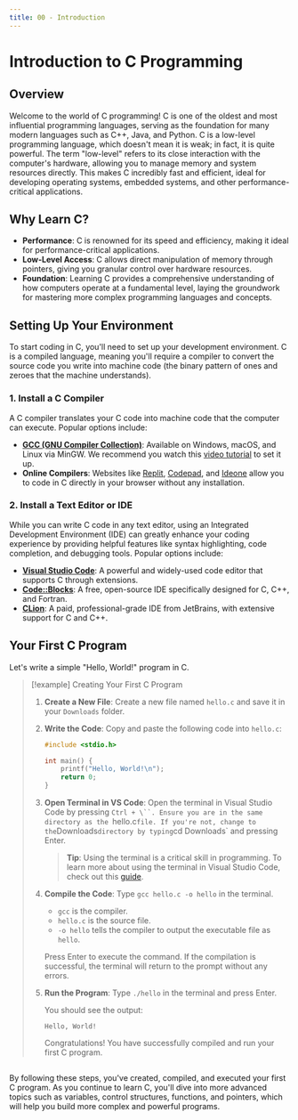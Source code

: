 ```yaml
---
title: 00 - Introduction
---
```


# Introduction to C Programming

## Overview

Welcome to the world of C programming! C is one of the oldest and most influential programming languages, serving as the foundation for many modern languages such as C++, Java, and Python. C is a low-level programming language, which doesn't mean it is weak; in fact, it is quite powerful. The term "low-level" refers to its close interaction with the computer's hardware, allowing you to manage memory and system resources directly. This makes C incredibly fast and efficient, ideal for developing operating systems, embedded systems, and other performance-critical applications.

## Why Learn C?

- **Performance**: C is renowned for its speed and efficiency, making it ideal for performance-critical applications.
- **Low-Level Access**: C allows direct manipulation of memory through pointers, giving you granular control over hardware resources.
- **Foundation**: Learning C provides a comprehensive understanding of how computers operate at a fundamental level, laying the groundwork for mastering more complex programming languages and concepts.

## Setting Up Your Environment

To start coding in C, you'll need to set up your development environment. C is a compiled language, meaning you'll require a compiler to convert the source code you write into machine code (the binary pattern of ones and zeroes that the machine understands).

### 1. Install a C Compiler

A C compiler translates your C code into machine code that the computer can execute. Popular options include:

- **[GCC (GNU Compiler Collection)](https://sourceforge.net/projects/mingw/)**: Available on Windows, macOS, and Linux via MinGW. We recommend you watch this [video tutorial](https://youtu.be/GxFiUEO_3zM) to set it up.
- **Online Compilers**: Websites like [Replit](https://replit.com/), [Codepad](http://codepad.org/), and [Ideone](https://ideone.com/) allow you to code in C directly in your browser without any installation.

### 2. Install a Text Editor or IDE

While you can write C code in any text editor, using an Integrated Development Environment (IDE) can greatly enhance your coding experience by providing helpful features like syntax highlighting, code completion, and debugging tools. Popular options include:

- **[Visual Studio Code](https://code.visualstudio.com/)**: A powerful and widely-used code editor that supports C through extensions.
- **[Code::Blocks](http://www.codeblocks.org/)**: A free, open-source IDE specifically designed for C, C++, and Fortran.
- **[CLion](https://www.jetbrains.com/clion/)**: A paid, professional-grade IDE from JetBrains, with extensive support for C and C++.

## Your First C Program

Let's write a simple "Hello, World!" program in C.

> [!example] Creating Your First C Program
>
> 1. **Create a New File**: Create a new file named `hello.c` and save it in your `Downloads` folder.
> 2. **Write the Code**: Copy and paste the following code into `hello.c`:
>
>    ```c
>    #include <stdio.h>
>
>    int main() {
>        printf("Hello, World!\n");
>        return 0;
>    }
>    ```
>
> 3. **Open Terminal in VS Code**: Open the terminal in Visual Studio Code by pressing `Ctrl + \``. Ensure you are in the same directory as the `hello.c`file. If you're not, change to the`Downloads`directory by typing`cd Downloads` and pressing Enter.
>
>    > **Tip**: Using the terminal is a critical skill in programming. To learn more about using the terminal in Visual Studio Code, check out this [guide](https://code.visualstudio.com/docs/terminal/getting-started#:~:text=Start%20VS%20Code%20and%20open,Bash%2C%20PowerShell%2C%20or%20Zsh).
>
> 4. **Compile the Code**: Type `gcc hello.c -o hello` in the terminal.
>
>    - `gcc` is the compiler.
>    - `hello.c` is the source file.
>    - `-o hello` tells the compiler to output the executable file as `hello`.
>
>    Press Enter to execute the command. If the compilation is successful, the terminal will return to the prompt without any errors.
>
> 5. **Run the Program**: Type `./hello` in the terminal and press Enter.
>
>    You should see the output:
>
>    ```
>    Hello, World!
>    ```
>
>    Congratulations! You have successfully compiled and run your first C program.

## <!-- I am not sure when to tell them to learn terminal I don't want to diverge too much from the main activity and to start running code because then they will start to get tired and bored. I want then to get excited as they see progress -->

By following these steps, you've created, compiled, and executed your first C program. As you continue to learn C, you'll dive into more advanced topics such as variables, control structures, functions, and pointers, which will help you build more complex and powerful programs.
